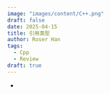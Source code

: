 ```yaml
---
image: "images/content/C++.png"
draft: false
date: 2025-04-15
title: 引用类型
author: Roser Han
tags:
  - Cpp
  - Review
draft: true
---
```

-